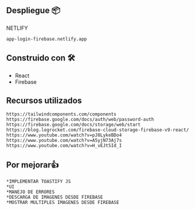 ## Despliegue 📦

NETLIFY

```
app-login-firebase.netlify.app
```

## Construido con 🛠️

* React
* Firebase

## Recursos utilizados

```
https://tailwindcomponents.com/components
https://firebase.google.com/docs/auth/web/password-auth
https://firebase.google.com/docs/storage/web/start
https://blog.logrocket.com/firebase-cloud-storage-firebase-v9-react/
https://www.youtube.com/watch?v=pJ8LykeBDo4
https://www.youtube.com/watch?v=A5yjN73Aj7s
https://www.youtube.com/watch?v=H_vEJt5Id_I
```

## Por mejorar👍

```
*IMPLEMENTAR TOASTIFY JS
*UI
*MANEJO DE ERRORES
*DESCARGA DE IMAGENES DESDE FIREBASE
*MOSTRAR MULTIPLES IMAGENES DESDE FIREBASE

```




